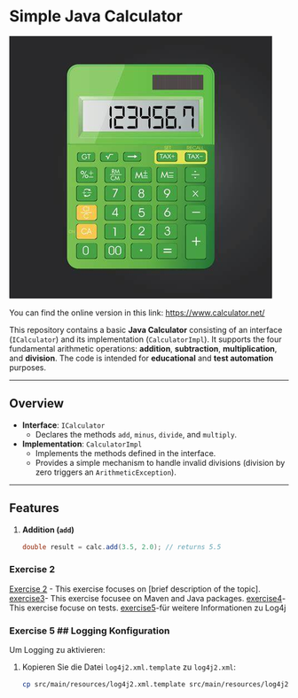 # Simple Java Calculator

![](colculator.jpeg)


You can find the online version in this link: <https://www.calculator.net/>

This repository contains a basic **Java Calculator** consisting of an interface (`ICalculator`) and its implementation (`CalculatorImpl`). It supports the four fundamental arithmetic operations: **addition**, **subtraction**, **multiplication**, and **division**. The code is intended for **educational** and **test automation** purposes.

---

## Overview

- **Interface**: `ICalculator`
  - Declares the methods `add`, `minus`, `divide`, and `multiply`.
- **Implementation**: `CalculatorImpl`
  - Implements the methods defined in the interface.
  - Provides a simple mechanism to handle invalid divisions (division by zero triggers an `ArithmeticException`).

---

## Features

1. **Addition (`add`)**  
   ```java
   double result = calc.add(3.5, 2.0); // returns 5.5
   ```
### Exercise 2
[Exercise 2](exercise2.md) - This exercise focuses on [brief description of the topic].
[exercise3](exercise3.md)- This exercise focusee on Maven and Java packages.
[exercise4](exercise4.md)-This exercise focuse on tests.
 [exercise5](exercise5.md)-für weitere Informationen zu Log4j
### Exercise 5 ## Logging Konfiguration

Um Logging zu aktivieren:

1. Kopieren Sie die Datei `log4j2.xml.template` zu `log4j2.xml`:
   ```bash
   cp src/main/resources/log4j2.xml.template src/main/resources/log4j2.xml